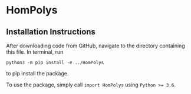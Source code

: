 # HomPolys


## Installation Instructions
After downloading code from GitHub, navigate to the directory containing this file. In terminal, run

`python3 -m pip install -e ../HomPolys`

to pip install the package.

To use the package, simply call `import HomPolys` using `Python >= 3.6`.
